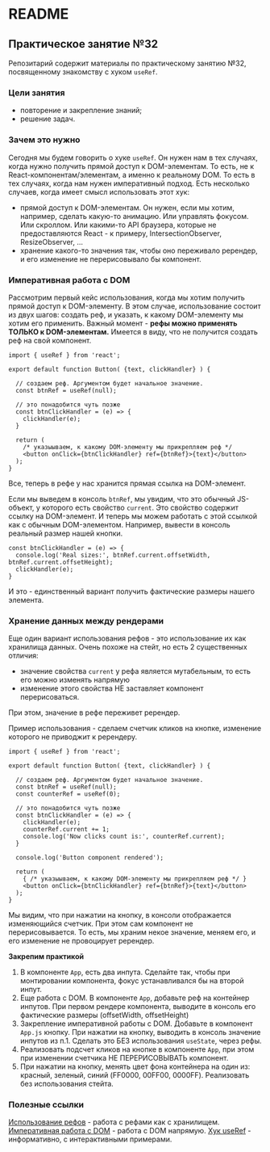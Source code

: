 # README

## Практическое занятие №32

Репозитарий содержит материалы по практическому занятию №32, посвященному знакомству с хуком `useRef`.

### Цели занятия
- повторение и закрепление знаний;
- решение задач.

### Зачем это нужно
Сегодня мы будем говорить о хуке `useRef`. Он нужен нам в тех случаях, когда нужно получить прямой доступ к DOM-элементам. То есть, не к React-компонентам/элементам, а именно к реальному DOM. То есть в тех случаях, когда нам нужен императивный подход. Есть несколько случаев, когда имеет смысл использовать этот хук:
 - прямой доступ к DOM-элементам. Он нужен, если мы хотим, например, сделать какую-то анимацию. Или управлять фокусом. Или скроллом. Или какими-то API браузера, которые не предоставляются React - к примеру, IntersectionObserver, ResizeObserver, ...
 - хранение какого-то значения так, чтобы оно переживало ререндер, и его изменение не перерисовывало бы компонент.

### Императивная работа с DOM
Рассмотрим первый кейс использования, когда мы хотим получить прямой доступ к DOM-элементу. В этом случае, использование состоит из двух шагов: создать реф, и указать, к какому DOM-элементу мы хотим его применить. Важный момент - **рефы можно применять ТОЛЬКО к DOM-элементам.** Имеется в виду, что не получится создать реф на свой компонент.

```
import { useRef } from 'react';

export default function Button( {text, clickHandler} ) {

  // создаем реф. Аргументом будет начальное значение.
  const btnRef = useRef(null);

  // это понадобится чуть позже
  const btnClickHandler = (e) => {
    clickHandler(e);
  }

  return (
    /* указыываем, к какому DOM-элементу мы прикрепляем реф */
    <button onClick={btnClickHandler} ref={btnRef}>{text}</button>
  );
}
```

Все, теперь в рефе у нас хранится прямая ссылка на DOM-элемент.

Если мы выведем в консоль `btnRef`, мы увидим, что это обычный JS-объект, у которого есть свойство `current`. Это свойство содержит ссылку на DOM-элемент. И теперь мы можем работать с этой ссылкой как с обычным DOM-элементом. Например, вывести в консоль реальный размер нашей кнопки.

```
const btnClickHandler = (e) => {
  console.log('Real sizes:', btnRef.current.offsetWidth, btnRef.current.offsetHeight);
  clickHandler(e);
}
```

И это - единственный вариант получить фактические размеры нашего элемента.

### Хранение данных между рендерами
Еще один вариант использования рефов - это использование их как хранилища данных. Очень похоже на стейт, но есть 2 существенных отличия:
 - значение свойства `current` у рефа является мутабельным, то есть его можно изменять напрямую
 - изменение этого свойства НЕ заставляет компонент перерисоваться.

При этом, значение в рефе переживет ререндер.

Пример использования - сделаем счетчик кликов на кнопке, изменение которого не приводжит к ререндеру.
```
import { useRef } from 'react';

export default function Button( {text, clickHandler} ) {

  // создаем реф. Аргументом будет начальное значение.
  const btnRef = useRef(null);
  const counterRef = useRef(0);

  // это понадобится чуть позже
  const btnClickHandler = (e) => {
    clickHandler(e);
    counterRef.current += 1;
    console.log('Now clicks count is:', counterRef.current);
  }

  console.log('Button component rendered');

  return (
    { /* указыываем, к какому DOM-элементу мы прикрепляем реф */ }
    <button onClick={btnClickHandler} ref={btnRef}>{text}</button>
  );
}
```

Мы видим, что при нажатии на кнопку, в консоли отображается изменяющийся счетчик. При этом сам компонент не перерисовывается. То есть, мы храним некое значение, меняем его, и его изменение не провоцирует ререндер.

**Закрепим практикой**
1. В компоненте `App`, есть два инпута. Сделайте так, чтобы при монтировании компонента, фокус устанавливался бы на второй инпут.
2. Еще работа с DOM. В компоненте `App`, добавьте реф на контейнер инпутов. При первом рендере компонента, выводите в консоль его фактические размеры (offsetWidth, offsetHeight)
3. Закрепление императивной работы с DOM. Добавьте в компонент `App.js` кнопку. При нажатии на кнопку, выводить в консоль значение инпутов из п.1. Сделать это БЕЗ использования `useState`, через рефы.
4. Реализовать подсчет кликов на кнопке в компоненте `App`, при этом при изменении счетчика НЕ ПЕРЕРИСОВЫВАТЬ компонент.
5. При нажатии на кнопку, менять цвет фона контейнера на один из: красный, зеленый, синий (FF0000, 00FF00, 0000FF). Реализовать без использования стейта.

### Полезные ссылки
[Использование рефов](https://react.dev/learn/referencing-values-with-refs#) - работа с рефами как с хранилищем.
[Императивная работа с DOM](https://react.dev/learn/manipulating-the-dom-with-refs) - работа с DOM напрямую.
[Хук useRef](https://react.dev/reference/react/useRef) - информативно, с интерактивными примерами.